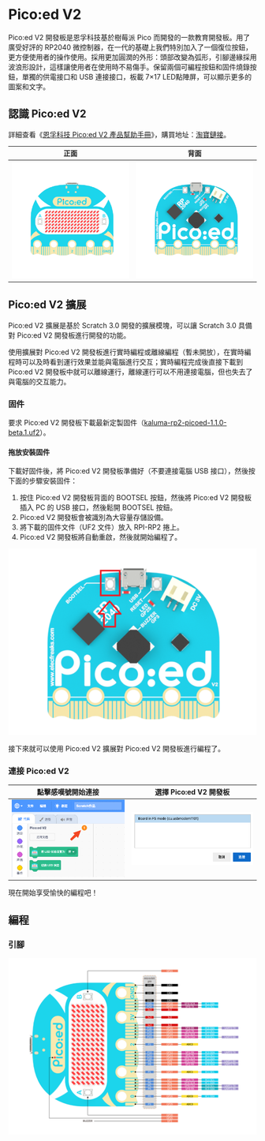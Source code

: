 # Pico:ed V2

Pico:ed V2 開發板是恩孚科技基於樹莓派 Pico 而開發的一款教育開發板。用了廣受好評的 RP2040 微控制器，在一代的基礎上我們特別加入了一個復位按鈕，更方便使用者的操作使用。採用更加圓潤的外形：頭部改變為弧形，引腳邊緣採用波浪形設計，這樣讓使用者在使用時不易傷手。保留兩個可編程按鈕和固件燒錄按鈕，單獨的供電接口和 USB 連接接口，板載 7×17 LED點陣屏，可以顯示更多的圖案和文字。

## 認識 Pico:ed V2

詳細查看《[恩孚科技 Pico:ed V2 產品幫助手冊](http://wiki.elecfreaks.com/pico/picoed/meet-pico-ed-v2/)》，購買地址：[淘寶鏈接](https://item.taobao.com/item.htm?id=680221594556)。

| 正面 | 背面 |
| :---: | :---: |
| ![正面](./imgs/front.png) | ![背面](./imgs/back.png) |

## Pico:ed V2 擴展

Pico:ed V2 擴展是基於 Scratch 3.0 開發的擴展模塊，可以讓 Scratch 3.0 具備對 Pico:ed V2 開發板進行開發的功能。

使用擴展對 Pico:ed V2 開發板進行實時編程或離線編程（暫未開放），在實時編程時可以及時看到運行效果並能與電腦進行交互；實時編程完成後直接下載到 Pico:ed V2 開發板中就可以離線運行，離線運行可以不用連接電腦，但也失去了與電腦的交互能力。

### 固件

要求 Pico:ed V2 開發板下載最新定製固件（[kaluma-rp2-picoed-1.1.0-beta.1.uf2](./firmware/kaluma-rp2-picoed-1.1.0-beta.1.uf2)）。

#### 拖放安裝固件

下載好固件後，將 Pico:ed V2 開發板準備好（不要連接電腦 USB 接口），然後按下面的步驟安裝固件：

1. 按住 Pico:ed V2 開發板背面的 BOOTSEL 按鈕，然後將 Pico:ed V2 開發板插入 PC 的 USB 接口，然後鬆開 BOOTSEL 按鈕。
2. Pico:ed V2 開發板會被識別為大容量存儲設備。
3. 將下載的固件文件（UF2 文件）放入 RPI-RP2 捲上。
4. Pico:ed V2 開發板將自動重啟，然後就開始編程了。

![BOOTSET 按鈕](./imgs/bootset.png)

接下來就可以使用 Pico:ed V2 擴展對 Pico:ed V2 開發板進行編程了。

### 連接 Pico:ed V2

| 點擊感嘆號開始連接 | 選擇 Pico:ed V2 開發板 |
| :---: | :---: |
| ![連接](./imgs/connect.png) | ![選擇](./imgs/choose.png) |

現在開始享受愉快的編程吧！

## 編程

### 引腳

![引腳](./imgs/pinout.png)
